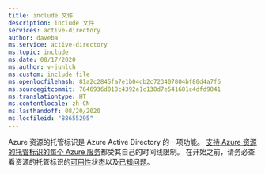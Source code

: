 ```yaml
---
title: include 文件
description: include 文件
services: active-directory
author: daveba
ms.service: active-directory
ms.topic: include
ms.date: 08/17/2020
ms.author: v-junlch
ms.custom: include file
ms.openlocfilehash: 81a2c2845fa7e1b04db2c723407804bf80d4a7f6
ms.sourcegitcommit: 7646936d018c4392e1c138d7e541681c4dfd9041
ms.translationtype: HT
ms.contentlocale: zh-CN
ms.lasthandoff: 08/20/2020
ms.locfileid: "88655295"
---
```

Azure 资源的托管标识是 Azure Active Directory 的一项功能。 [支持 Azure 资源的托管标识的每个 Azure 服务](/active-directory/managed-identities-azure-resources/services-support-managed-identities)都受其自己的时间线限制。 在开始之前，请务必查看资源的托管标识的[可用性](/active-directory/managed-identities-azure-resources/services-support-managed-identities)状态以及[已知问题](/active-directory/managed-identities-azure-resources/known-issues)。

